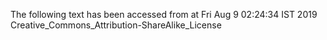 The following text has been accessed from at Fri Aug 9 02:24:34 IST 2019
Creative_Commons_Attribution-ShareAlike_License
